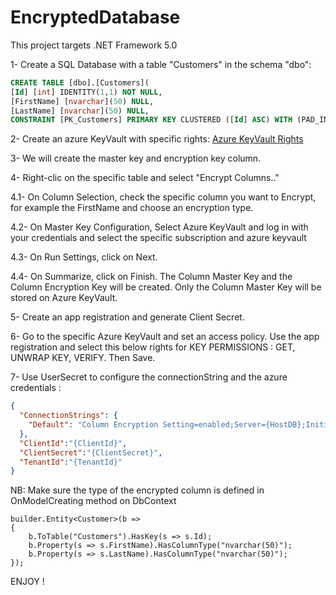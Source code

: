 # EncryptedDatabase

This project targets .NET Framework 5.0

1- Create a SQL Database with a table "Customers" in the schema "dbo":
```SQL
CREATE TABLE [dbo].[Customers]( 
[Id] [int] IDENTITY(1,1) NOT NULL, 
[FirstName] [nvarchar](50) NULL, 
[LastName] [nvarchar](50) NULL, 
CONSTRAINT [PK_Customers] PRIMARY KEY CLUSTERED ([Id] ASC) WITH (PAD_INDEX = OFF, STATISTICS_NORECOMPUTE = OFF, IGNORE_DUP_KEY = OFF, ALLOW_ROW_LOCKS = ON, ALLOW_PAGE_LOCKS = ON) ON [PRIMARY])
```
2- Create an azure KeyVault with specific rights:
 [Azure KeyVault Rights](https://docs.microsoft.com/en-us/sql/relational-databases/security/encryption/create-and-store-column-master-keys-always-encrypted?view=sql-server-ver15#key-vaults)
 
3- We will create the master key and encryption key column. 

4- Right-clic on the specific table and select "Encrypt Columns.."

4.1- On Column Selection, check the specific column you want to Encrypt, for example the FirstName and choose an encryption type.

4.2- On Master Key Configuration, Select Azure KeyVault and log in with your credentials and select the specific subscription and azure keyvault

4.3- On Run Settings, click on Next.

4.4- On Summarize, click on Finish. The Column Master Key and the Column Encryption Key will be created. Only the Column Master Key will be stored on Azure KeyVault.

5- Create an app registration and generate Client Secret.

6- Go to the specific Azure KeyVault and set an access policy. Use the app registration and select this below rights for KEY PERMISSIONS : GET, UNWRAP KEY, VERIFY. Then Save.

7- Use UserSecret to configure the connectionString and the azure credentials  :
```JSON
{
  "ConnectionStrings": {
    "Default": "Column Encryption Setting=enabled;Server={HostDB};Initial Catalog={DBName};Persist Security Info=False;User ID={User};Password={Password};"
  },
  "ClientId":"{ClientId}",
  "ClientSecret":"{ClientSecret}",
  "TenantId":"{TenantId}"
}
```

NB: Make sure the type of the encrypted column is defined in OnModelCreating method on DbContext
```CSharp
builder.Entity<Customer>(b =>
{
    b.ToTable("Customers").HasKey(s => s.Id);
    b.Property(s => s.FirstName).HasColumnType("nvarchar(50)");
    b.Property(s => s.LastName).HasColumnType("nvarchar(50)");
});
```

ENJOY !
